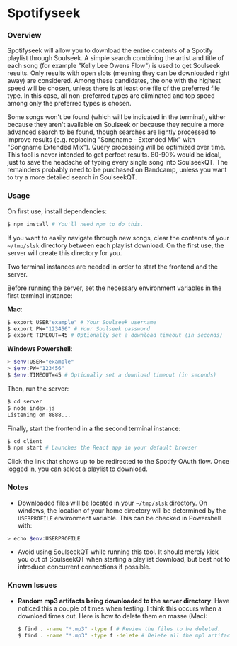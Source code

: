 # Spotifyseek

### Overview

Spotifyseek will allow you to download the entire contents of a Spotify playlist through Soulseek. A simple search combining the artist and title of each song (for example "Kelly Lee Owens Flow") is used to get Soulseek results. Only results with open slots (meaning they can be downloaded right away) are considered. Among these candidates, the one with the highest speed will be chosen, unless there is at least one file of the preferred file type. In this case, all non-preferred types are eliminated and top speed among only the preferred types is chosen.

Some songs won't be found (which will be indicated in the terminal), either because they aren't available on Soulseek or because they require a more advanced search to be found, though searches are lightly processed to improve results (e.g. replacing "Songname - Extended Mix" with "Songname Extended Mix"). Query processing will be optimized over time. This tool is never intended to get perfect results. 80-90% would be ideal, just to save the headache of typing every single song into SoulseekQT. The remainders probably need to be purchased on Bandcamp, unless you want to try a more detailed search in SoulseekQT.

### Usage

On first use, install dependencies:

```sh
$ npm install # You'll need npm to do this.
```

If you want to easily navigate through new songs, clear the contents of your `~/tmp/slsk` directory between each playlist download. On the first use, the server will create this directory for you.

Two terminal instances are needed in order to start the frontend and the server.

Before running the server, set the necessary environment variables in the first terminal instance:

**Mac**:

```sh
$ export USER"example" # Your Soulseek username
$ export PW="123456" # Your Soulseek password
$ export TIMEOUT=45 # Optionally set a download timeout (in seconds)
```

**Windows Powershell**:

```sh
> $env:USER="example"
> $env:PW="123456"
$ $env:TIMEOUT=45 # Optionally set a download timeout (in seconds)
```

Then, run the server:

```sh
$ cd server
$ node index.js
Listening on 8888...
```

Finally, start the frontend in a the second terminal instance:

```sh
$ cd client
$ npm start # Launches the React app in your default browser
```

Click the link that shows up to be redirected to the Spotify OAuth flow. Once logged in, you can select a playlist to download.

### Notes

- Downloaded files will be located in your `~/tmp/slsk` directory. On windows, the location of your home directory will be determined by the `USERPROFILE` environment variable. This can be checked in Powershell with:

```sh
> echo $env:USERPROFILE
```

- Avoid using SoulseekQT while running this tool. It should merely kick you out of SoulseekQT when starting a playlist download, but best not to introduce concurrent connections if possible.

### Known Issues

- **Random mp3 artifacts being downloaded to the server directory**: Have noticed this a couple of times when testing. I think this occurs when a download times out. Here is how to delete them en masse (Mac):
  ```sh
  $ find . -name "*.mp3" -type f # Review the files to be deleted.
  $ find . -name "*.mp3" -type f -delete # Delete all the mp3 artifacts.
  ```
